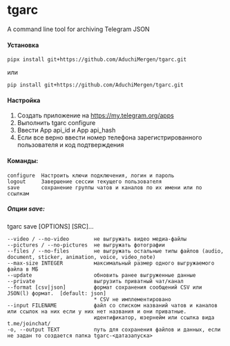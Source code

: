 # tgarc
A command line tool for archiving Telegram JSON
#### Установка
    pipx install git+https://github.com/AduchiMergen/tgarc.git
  или 
  
    pip install git+https://github.com/AduchiMergen/tgarc.git

#### Настройка

1. Создать приложение на https://my.telegram.org/apps
2. Выполнить tgarc configure
3. Ввести App api_id и App api_hash
4. Если все верно ввести номер телефона зарегистрированного пользователя и код подтверждения

#### Команды:
    configure  Настроить ключи подключения, логин и пароль
    logout     Завершение сессии текущего пользователя
    save       сохранение группы чатов и каналов по их имени или по ссылкам

##### Опции save:
tgarc save [OPTIONS] [SRC]...

    --video / --no-video        не выгружать видео медиа-файлы
    --pictures / --no-pictures  не выгружать фотографии
    --files / --no-files        не выгружать остальные типы файлов (audio, document, sticker, animation, voice, video_note)
    --max-size INTEGER          максимальный размер одного выгружаемого файла в МБ
    --update                    обновить ранее выгруженные данные
    --private                   выгрузить приватный чат/канал
    --format [csv|json]         формат сохранения сообщений CSV или JSON(l) формат.  [default: json]
                                * CSV не имплементировано
    --input FILENAME            файл со списком названий чатов и каналов или ссылок на них если у них нет названия и они приватные.
                                идентификатор, юзернейм или ссылка вида t.me/joinchat/
    -o, --output TEXT           путь для сохранения файлов и данных, если не задан то создается папка tgarc-<датазапуска>
